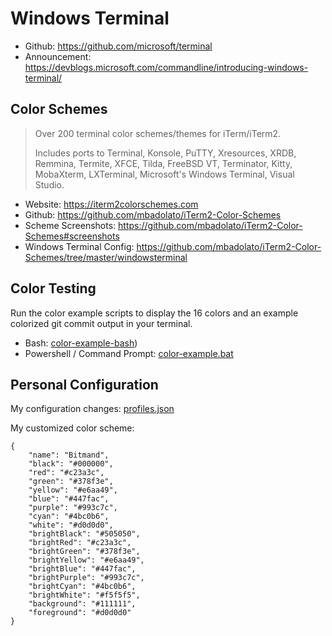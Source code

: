 # Windows Terminal

* Github: https://github.com/microsoft/terminal
* Announcement: https://devblogs.microsoft.com/commandline/introducing-windows-terminal/

## Color Schemes

> Over 200 terminal color schemes/themes for iTerm/iTerm2.
>
> Includes ports to Terminal, Konsole, PuTTY, Xresources, XRDB, Remmina, Termite, XFCE, Tilda, FreeBSD VT, Terminator, Kitty, MobaXterm, LXTerminal, Microsoft's Windows Terminal, Visual Studio.

* Website: https://iterm2colorschemes.com
* Github: https://github.com/mbadolato/iTerm2-Color-Schemes
* Scheme Screenshots: https://github.com/mbadolato/iTerm2-Color-Schemes#screenshots
* Windows Terminal Config: https://github.com/mbadolato/iTerm2-Color-Schemes/tree/master/windowsterminal

## Color Testing

Run the color example scripts to display the 16 colors and an example colorized git commit output in your terminal.

* Bash: [color-example-bash](color-example-bash))
* Powershell / Command Prompt: [color-example.bat](color-example.bat)

## Personal Configuration

My configuration changes: [profiles.json](profiles.json)

My customized color scheme:

    {
        "name": "Bitmand",
        "black": "#000000",
        "red": "#c23a3c",
        "green": "#378f3e",
        "yellow": "#e6aa49",
        "blue": "#447fac",
        "purple": "#993c7c",
        "cyan": "#4bc0b6",
        "white": "#d0d0d0",
        "brightBlack": "#505050",
        "brightRed": "#c23a3c",
        "brightGreen": "#378f3e",
        "brightYellow": "#e6aa49",
        "brightBlue": "#447fac",
        "brightPurple": "#993c7c",
        "brightCyan": "#4bc0b6",
        "brightWhite": "#f5f5f5",
        "background": "#111111",
        "foreground": "#d0d0d0"
    }
